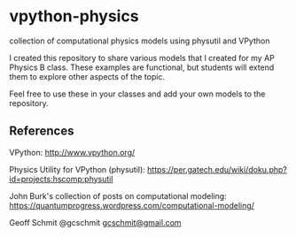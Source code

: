 vpython-physics
===============

collection of computational physics models using physutil and VPython

I created this repository to share various models that I created for my AP Physics B class. These examples are functional, but students will extend them to explore other aspects of the topic.

Feel free to use these in your classes and add your own models to the repository.


References
----------

VPython: http://www.vpython.org/

Physics Utility for VPython (physutil):
   https://per.gatech.edu/wiki/doku.php?id=projects:hscomp:physutil

John Burk's collection of posts on computational modeling:
   https://quantumprogress.wordpress.com/computational-modeling/



Geoff Schmit
@gcschmit
gcschmit@gmail.com